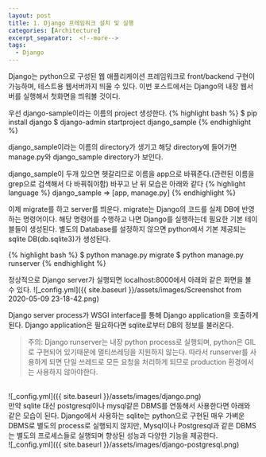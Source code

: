 ```yaml
---
layout: post
title: 1. Django 프레임워크 설치 및 실행
categories: [Architecture]
excerpt_separator:  <!--more-->
tags: 
  - Django
---
```


Django는 python으로 구성된 웹 애플리케이션 프레임워크로 front/backend 구현이 가능하며, 
테스트용 웹서버까지 띄울 수 있다. 이번 포스트에서는 Django의 내장 웹서버를 실행해서 첫화면을 띄워볼 것이다.

우선 django-sample이라는 이름의 project 생성한다.
{% highlight bash %}
$ pip install django
$ django-admin startproject django_sample
{% endhighlight %}

django_sample이라는 이름의 directory가 생기고 해당 directory에 들어가면 manage.py와 django_sample directory가 보인다.

django_sample이 두개 있으면 헷갈리므로 이름을 app으로 바꿔준다.(관련된 이름을 grep으로 검색해서 다 바꿔줘야함)
바꾸고 난 뒤 모습은 아래와 같다
{% highlight language %}
django_sample => [app, manage.py]
{% endhighlight %}

<!--more-->
이제 migrate를 하고 server를 띄운다. migrate는 Django의 코드를 실제 DB에 반영하는 명령어이다. 해당 명령어를 수행하고 나면 Django를 실행하는데 필요한 기본 테이블들이 생성된다. 별도의 Database를 설정하지 않으면 python에서 기본 제공되는 sqlite DB(db.sqlite3)가 생성된다.

{% highlight bash %}
$ python manage.py migrate
$ python manage.py runserver
{% endhighlight %}

정상적으로 Django server가 실행되면 localhost:8000에서 아래와 같은 화면을 볼 수 있다.
![_config.yml]({{ site.baseurl }}/assets/images/Screenshot from 2020-05-09 23-18-42.png)

Django server process가 WSGI interface를 통해 Django application을 호출하게 된다.
Django application은 필요하다면 sqlite로부터 DB의 정보를 불러온다.

> 주의: Django runserver는 내장 python process로 실행되며, python은 GIL로 구현되어 있기때문에 멀티쓰레딩을 지원하지 않는다. 따라서 runserver를 사용하게 되면 단일 쓰레드로 모든 요청을 처리하게 되므로 production 환경에서는 사용하지 않아야한다.

<br />
![_config.yml]({{ site.baseurl }}/assets/images/django.png)
<br />
만약 sqlite 대신 postgresql이나 mysql같은 DBMS를 연동해서 사용한다면 아래와 같은 모습이 된다. Django에서 사용하는 sqlite는 python으로 구현된 매우 가벼운 DBMS로 별도의 process로 실행되지 않지만, Mysql이나 Postgresql과 같은 DBMS는 별도의 프로세스들로 실행되며 향상된 성능과 다양한 기능을 제공한다.

<br />
![_config.yml]({{ site.baseurl }}/assets/images/django-postgresql.png)
